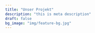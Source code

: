 ```yaml
---
title: "Unser Projekt"
description: "this is meta description"
draft: false
bg_image: "img/feature-bg.jpg"
---
```

